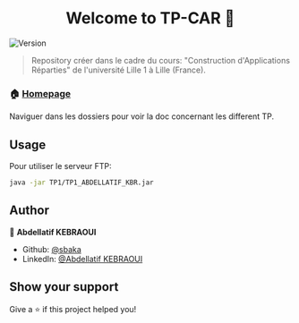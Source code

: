 <h1 align="center">Welcome to TP-CAR 👋</h1>
<p>
  <img alt="Version" src="https://img.shields.io/badge/version-0.1-blue.svg?cacheSeconds=2592000" />
</p>

> Repository créer dans le cadre du cours: &#34;Construction d'Applications Réparties&#34; de l'université Lille 1 à Lille (France).

### 🏠 [Homepage](https://github.com/sbaka/TP-CAR)

Naviguer dans les dossiers pour voir la doc concernant les different TP.

## Usage

Pour utiliser le serveur FTP:

```sh
java -jar TP1/TP1_ABDELLATIF_KBR.jar
```

## Author

👤 **Abdellatif KEBRAOUI**

- Github: [@sbaka](https://github.com/sbaka)
- LinkedIn: [@Abdellatif KEBRAOUI](https://www.linkedin.com/in/kebraoui-abdellatif/)

## Show your support

Give a ⭐️ if this project helped you!
